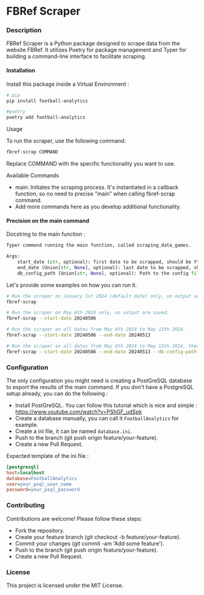 # FBRef Scraper



### Description

FBRef Scraper is a Python package designed to scrape data from the website FBRef. It utilizes Poetry for package management and Typer for building a command-line interface to facilitate scraping.

#### Installation

Install this package inside a Virtual Environment :

```bash
# pip
pip install football-analytics

#poetry
poetry add football-analytics
```

Usage

To run the scraper, use the following command:

```bash
fbref-scrap COMMAND
```

Replace COMMAND with the specific functionality you want to use.

Available Commands
* main: Initiates the scraping process. It's instantiated in a callback function, so no need to precise "main" when calling fbref-scrap command.
* Add more commands here as you develop additional functionality.


#### Precision on the main command

Docstring to the main function :
```python
Typer command running the main function, called scraping_data_games.

Args:
    start_date (str, optional): first date to be scrapped, should be YYYYMMDD. Defaults to "20240101".
    end_date (Union[str, None], optional): last date to be scrapped, should be YYYYMMDD. Defaults to None.
    db_config_path (Union[str, None], optional): Path to the config file, should be a .ini file with a [postgresql] header. If filed, we consider you want to save the output to the related database. Defaults to None.
```

Let's provide some examples on how you can run it.


```bash
# Run the scraper on January 1st 2024 (default date) only, no output are saved.
fbref-scrap

# Run the scraper on May 6th 2024 only, no output are saved.
fbref-scrap --start-date 20240506

# Run the scraper on all dates from May 6th 2024 to May 13th 2024.
fbref-scrap --start-date 20240506 --end-date 20240513

# Run the scraper on all dates from May 6th 2024 to May 13th 2024, then look to a config file called database.ini (relatively to where you are when calling the scraper) to export the output to a PostGreSQL database
fbref-scrap --start-date 20240506 --end-date 20240513 --db-config-path database.ini
```


### Configuration

The only configuration you might need is creating a PostGreSQL database to export the results of the main command. If you don't have a PostgreSQL setup already, you can do the following :

* Install PostGreSQL. You can follow this tutorial which is nice and simple : https://www.youtube.com/watch?v=PShGF_udSpk
* Create a database manually, you can call it `FootballAnalytics` for example.
* Create a ini file, it can be named `database.ini`.
* Push to the branch (git push origin feature/your-feature).
* Create a new Pull Request.

Expected template of the ini file :
```ini
[postgresql]
host=localhost
database=FootballAnalytics
user=your_psql_user_name
password=your_psql_password
```


### Contributing

Contributions are welcome! Please follow these steps:

* Fork the repository.
* Create your feature branch (git checkout -b feature/your-feature).
* Commit your changes (git commit -am 'Add some feature').
* Push to the branch (git push origin feature/your-feature).
* Create a new Pull Request.

### License

This project is licensed under the MIT License.
